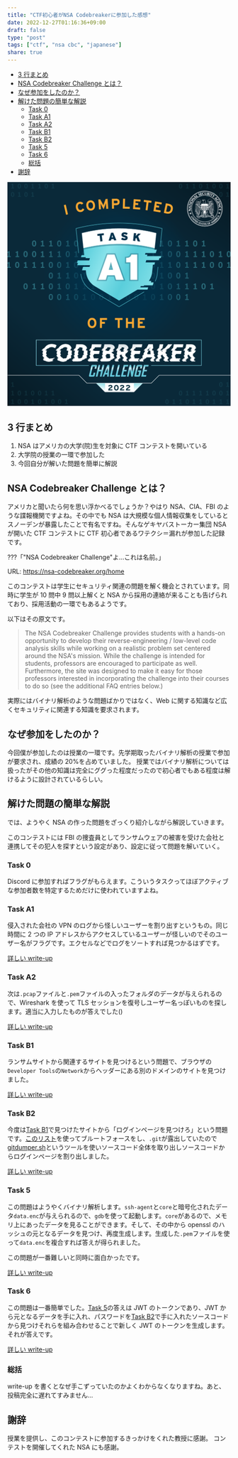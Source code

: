 ```yaml
---
title: "CTF初心者がNSA Codebreakerに参加した感想"
date: 2022-12-27T01:16:36+09:00
draft: false
type: "post"
tags: ["ctf", "nsa cbc", "japanese"]
share: true
---
```


- [3 行まとめ](#3-行まとめ)
- [NSA Codebreaker Challenge とは？](#nsa-codebreaker-challenge-とは)
- [なぜ参加をしたのか？](#なぜ参加をしたのか)
- [解けた問題の簡単な解説](#解けた問題の簡単な解説)
  - [Task 0](#task-0)
  - [Task A1](#task-a1)
  - [Task A2](#task-a2)
  - [Task B1](#task-b1)
  - [Task B2](#task-b2)
  - [Task 5](#task-5)
  - [Task 6](#task-6)
  - [総括](#総括)
- [謝辞](#謝辞)

![badge](/images/badgea1.png)

## 3 行まとめ

1. NSA はアメリカの大学(院)生を対象に CTF コンテストを開いている
2. 大学院の授業の一環で参加した
3. 今回自分が解いた問題を簡単に解説

## NSA Codebreaker Challenge とは？

アメリカと聞いたら何を思い浮かべるでしょうか？やはり NSA、CIA、FBI のような諜報機関ですよね。その中でも NSA は大規模な個人情報収集をしているとスノーデンが暴露したことで有名ですね。そんなゲキヤバストーカー集団 NSA が開いた CTF コンテストに CTF 初心者であるワテクシ＝漏れが参加した記録です。

???「"NSA Codebreaker Challenge"よ...これは名前。」

URL: <https://nsa-codebreaker.org/home>

このコンテストは学生にセキュリティ関連の問題を解く機会とされています。同時に学生が 10 問中 9 問以上解くと NSA から採用の連絡が来ることも告げられており、採用活動の一環でもあるようです。

以下はその原文です。

> The NSA Codebreaker Challenge provides students with a hands-on opportunity to develop their reverse-engineering / low-level code analysis skills while working on a realistic problem set centered around the NSA's mission.
> While the challenge is intended for students, professors are encouraged to participate as well. Furthermore, the site was designed to make it easy for those professors interested in incorporating the challenge into their courses to do so (see the additional FAQ entries below.)

実際にはバイナリ解析のような問題ばかりではなく、Web に関する知識など広くセキュリティに関連する知識を要求されます。

## なぜ参加をしたのか？

今回僕が参加したのは授業の一環です。先学期取ったバイナリ解析の授業で参加が要求され、成績の 20%を占めていました。
授業ではバイナリ解析については扱ったがその他の知識は完全にググった程度だったので初心者でもある程度は解けるように設計されているらしい。

## 解けた問題の簡単な解説

では、ようやく NSA の作った問題をざっくり紹介しながら解説していきます。

このコンテストには FBI の捜査員としてランサムウェアの被害を受けた会社と連携してその犯人を探すという設定があり、設定に従って問題を解いていく。

### Task 0

Discord に参加すればフラグがもらえます。こういうタスクってほぼアクティブな参加者数を特定するためだけに使われていますよね。

### Task A1

侵入された会社の VPN のログから怪しいユーザーを割り出すというもの。同じ時間に 2 つの IP アドレスからアクセスしているユーザーが怪しいのでそのユーザー名がフラグです。エクセルなどでログをソートすれば見つかるはずです。

[詳しい write-up](https://github.com/diohabara/nsa-codebreaker-challenge2022/blob/main/a1.ipynb)

### Task A2

次は`.pcap`ファイルと`.pem`ファイルの入ったフォルダのデータが与えられるので、Wireshark を使って TLS セッションを復号しユーザー名っぽいものを探します。適当に入力したものが答えでした()

[詳しい write-up](https://github.com/diohabara/nsa-codebreaker-challenge2022/blob/main/a2.ipynb)

### Task B1

ランサムサイトから関連するサイトを見つけるという問題で、ブラウザの`Developer Tools`の`Network`からヘッダーにある別のドメインのサイトを見つけました。

[詳しい write-up](https://github.com/diohabara/nsa-codebreaker-challenge2022/blob/main/b1.ipynb)

### Task B2

今度は[Task B1](#task-b1)で見つけたサイトから「ログインページを見つけろ」という問題です。[このリスト](https://github.com/danielmiessler/SecLists/blob/master/Discovery/Web-Content/common.txt)を使ってブルートフォースをし、`.git`が露出していたので[gitdumper.sh](https://github.com/internetwache/GitTools/blob/master/Dumper/gitdumper.sh)というツールを使いソースコード全体を取り出しソースコードからログインページを割り出しました。

[詳しい write-up](https://github.com/diohabara/nsa-codebreaker-challenge2022/blob/main/b2.ipynb)

### Task 5

この問題はようやくバイナリ解析します。`ssh-agent`と`core`と暗号化されたデータ`data.enc`が与えられるので、`gdb`を使って起動します。`core`があるので、メモリ上にあったデータを見ることができます。そして、その中から openssl のハッシュの元となるデータを見つけ、再度生成します。生成した`.pem`ファイルを使って`data.enc`を複合すれば答えが得られました。

この問題が一番難しいと同時に面白かったです。

[詳しい write-up](https://github.com/diohabara/nsa-codebreaker-challenge2022/blob/main/task5.ipynb)

### Task 6

この問題は一番簡単でした。[Task 5](#task-5)の答えは JWT のトークンであり、JWT から元となるデータを手に入れ、パスワードを[Task B2](#task-b2)で手に入れたソースコードから見つけそれらを組み合わせることで新しく JWT のトークンを生成します。それが答えです。

[詳しい write-up](https://github.com/diohabara/nsa-codebreaker-challenge2022/blob/main/task6.ipynb)

### 総括

write-up を書くとなぜ手こずっていたのかよくわからなくなりますね。あと、投稿完全に遅れてすみません...

## 謝辞

授業を提供し、このコンテストに参加するきっかけをくれた教授に感謝。
コンテストを開催してくれた NSA にも感謝。
